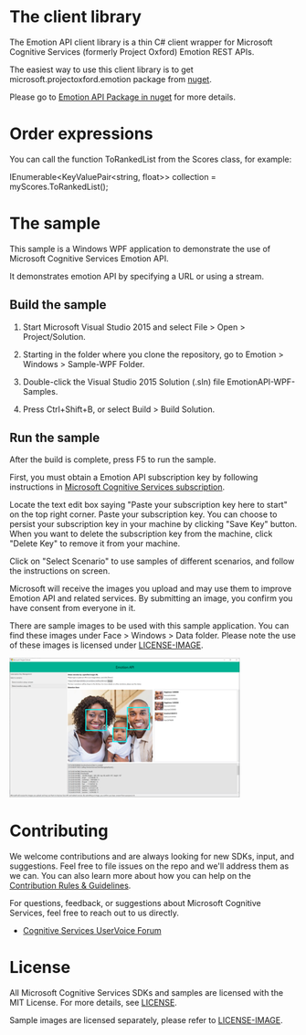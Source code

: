 The client library
==================

The Emotion API client library is a thin C\# client wrapper for Microsoft Cognitive Services (formerly Project Oxford) Emotion
REST APIs.  

The easiest way to use this client library is to get microsoft.projectoxford.emotion package from [nuget](<http://nuget.org>).

Please go to [Emotion API Package in nuget](https://www.nuget.org/packages/Microsoft.ProjectOxford.Emotion/) for more details.

Order expressions
============

You can call the function ToRankedList from the Scores class, for example:

IEnumerable<KeyValuePair<string, float>> collection = myScores.ToRankedList();

The sample
==========

This sample is a Windows WPF application to demonstrate the use of Microsoft Cognitive Services Emotion API.

It demonstrates emotion API by specifying a URL or using a stream.

Build the sample
----------------

1.  Start Microsoft Visual Studio 2015 and select File \> Open \>
    Project/Solution.

2.  Starting in the folder where you clone the repository, go to Emotion \> Windows
    \> Sample-WPF Folder.

3.  Double-click the Visual Studio 2015 Solution (.sln) file
    EmotionAPI-WPF-Samples.

4.  Press Ctrl+Shift+B, or select Build \> Build Solution.

Run the sample
--------------

After the build is complete, press F5 to run the sample.

First, you must obtain a Emotion API subscription key by following instructions in [Microsoft Cognitive Services subscription](<https://www.microsoft.com/cognitive-services/en-us/sign-up>).

Locate the text edit box saying "Paste your subscription key here to start" on
the top right corner. Paste your subscription key. You can choose to persist
your subscription key in your machine by clicking "Save Key" button. When you
want to delete the subscription key from the machine, click "Delete Key" to
remove it from your machine.

Click on "Select Scenario" to use samples of different scenarios, and
follow the instructions on screen.

Microsoft will receive the images you upload and may use them to improve Emotion
API and related services. By submitting an image, you confirm you have consent
from everyone in it.

There are sample images to be used with this sample application. You can find these images under Face \> Windows \> Data folder. Please note the use of these images is licensed under [LICENSE-IMAGE](</LICENSE-IMAGE.md>).

<img src="SampleScreenshots/SampleRunning.png" width="80%"/>

Contributing
============
We welcome contributions and are always looking for new SDKs, input, and
suggestions. Feel free to file issues on the repo and we'll address them as we can. You can also learn more about how you can help on the [Contribution
Rules & Guidelines](</CONTRIBUTING.md>).

For questions, feedback, or suggestions about Microsoft Cognitive Services, feel free to reach out to us directly.

-   [Cognitive Services UserVoice Forum](<https://cognitive.uservoice.com>)

License
=======

All Microsoft Cognitive Services SDKs and samples are licensed with the MIT License. For more details, see
[LICENSE](</LICENSE.md>).

Sample images are licensed separately, please refer to [LICENSE-IMAGE](</LICENSE-IMAGE.md>).
